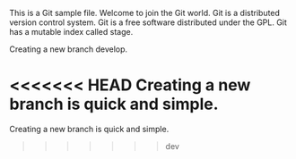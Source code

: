 This is a Git sample file.
Welcome to join the Git world. 
Git is a distributed version control system.
Git is a free software distributed under the GPL.
Git has a mutable index called stage.

Creating a new branch develop.

<<<<<<< HEAD
Creating a new branch is quick and simple.
=======
Creating a new branch is quick and simple.
>>>>>>> dev
